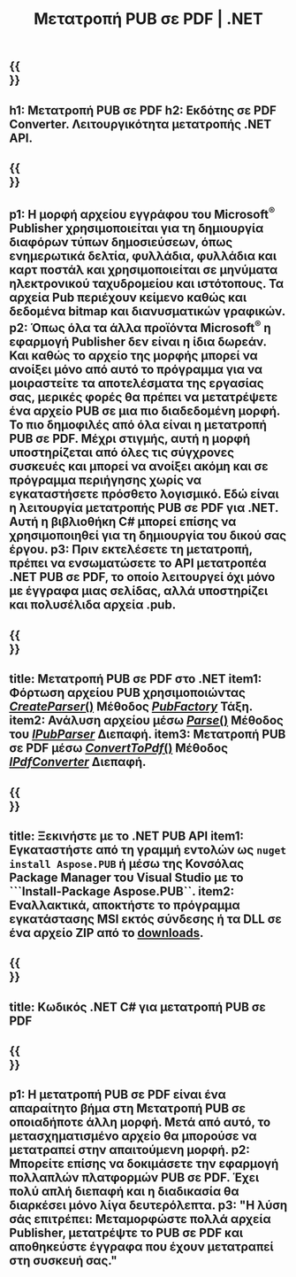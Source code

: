 ﻿---
translation: true
template: /_templates/conversion-child-net.md
title: Μετατροπή PUB σε PDF | .NET
description: Μετατρέψτε το PUB σε PDF χρησιμοποιώντας .NET API σε οποιαδήποτε πλατφόρμα. Λειτουργία μετατροπής εκδότη που είναι εύκολο να ενσωματωθεί στη δική σας λύση.
url: /net/conversion/pub-to-pdf/
metakeywords: pub σε pdf net, μετατροπή pub σε pdf net, pub σε pdf μετατροπέας c#, μετατροπή pub σε pdf c#, pub σε pdf c#
family: pub
platformtag: net
feature: conversion
---

{{<section banner>}}
---
h1: Μετατροπή PUB σε PDF
h2: Εκδότης σε PDF Converter. Λειτουργικότητα μετατροπής .NET API.
---

{{<section overview>}}
---
p1: Η μορφή αρχείου εγγράφου του Microsoft<sup>®</sup> Publisher χρησιμοποιείται για τη δημιουργία διαφόρων τύπων δημοσιεύσεων, όπως ενημερωτικά δελτία, φυλλάδια, φυλλάδια και καρτ ποστάλ και χρησιμοποιείται σε μηνύματα ηλεκτρονικού ταχυδρομείου και ιστότοπους. Τα αρχεία Pub περιέχουν κείμενο καθώς και δεδομένα bitmap και διανυσματικών γραφικών.
p2: Όπως όλα τα άλλα προϊόντα Microsoft<sup>®</sup> η εφαρμογή Publisher δεν είναι η ίδια δωρεάν. Και καθώς το αρχείο της μορφής μπορεί να ανοίξει μόνο από αυτό το πρόγραμμα για να μοιραστείτε τα αποτελέσματα της εργασίας σας, μερικές φορές θα πρέπει να μετατρέψετε ένα αρχείο PUB σε μια πιο διαδεδομένη μορφή. Το πιο δημοφιλές από όλα είναι η μετατροπή PUB σε PDF. Μέχρι στιγμής, αυτή η μορφή υποστηρίζεται από όλες τις σύγχρονες συσκευές και μπορεί να ανοίξει ακόμη και σε πρόγραμμα περιήγησης χωρίς να εγκαταστήσετε πρόσθετο λογισμικό. Εδώ είναι η λειτουργία μετατροπής PUB σε PDF για .NET. Αυτή η βιβλιοθήκη C# μπορεί επίσης να χρησιμοποιηθεί για τη δημιουργία του δικού σας έργου.
p3: Πριν εκτελέσετε τη μετατροπή, πρέπει να ενσωματώσετε το API μετατροπέα .NET PUB σε PDF, το οποίο λειτουργεί όχι μόνο με έγγραφα μιας σελίδας, αλλά υποστηρίζει και πολυσέλιδα αρχεία .pub.
---

{{<section feature1>}}
---
title: Μετατροπή PUB σε PDF στο .NET
item1: Φόρτωση αρχείου PUB χρησιμοποιώντας [*CreateParser*()](https://reference.aspose.com/pub/net/aspose.pub/pubfactory//methods/createparser/index) Μέθοδος [*PubFactory*](https://reference.aspose.com/pub/net/aspose.pub/pubfactory/) Τάξη.
item2: Ανάλυση αρχείου μέσω [*Parse*()](https://reference.aspose.com/pub/net/aspose.pub/ipubparser//methods/parse) Μέθοδος του [*IPubParser*](https://reference.aspose.com/pub/net/aspose.pub/ipubparser/) Διεπαφή.
item3: Μετατροπή PUB σε PDF μέσω [*ConvertToPdf*()](https://reference.aspose.com/pub/net/aspose.pub/ipdfconverter//methods/converttopdf) Μέθοδος [*IPdfConverter*](https://reference.aspose.com/pub/net/aspose.pub/ipdfconverter/) Διεπαφή.
---

{{<section feature2>}}
---
title: Ξεκινήστε με το .NET PUB API
item1: Εγκαταστήστε από τη γραμμή εντολών ως ```nuget install Aspose.PUB``` ή μέσω της Κονσόλας Package Manager του Visual Studio με το ```Install-Package Aspose.PUB``.
item2: Εναλλακτικά, αποκτήστε το πρόγραμμα εγκατάστασης MSI εκτός σύνδεσης ή τα DLL σε ένα αρχείο ZIP από το [downloads](https://releases.aspose.com/pub/net/).
---

{{<section codeexample>}}
---
title: Κωδικός .NET C# για μετατροπή PUB σε PDF
---

{{<section summary>}}
---
p1: Η μετατροπή PUB σε PDF είναι ένα απαραίτητο βήμα στη Μετατροπή PUB σε οποιαδήποτε άλλη μορφή. Μετά από αυτό, το μετασχηματισμένο αρχείο θα μπορούσε να μετατραπεί στην απαιτούμενη μορφή.
p2: Μπορείτε επίσης να δοκιμάσετε την εφαρμογή πολλαπλών πλατφορμών PUB σε PDF. Έχει πολύ απλή διεπαφή και η διαδικασία θα διαρκέσει μόνο λίγα δευτερόλεπτα.
p3: "Η λύση σάς επιτρέπει: Μεταμορφώστε πολλά αρχεία Publisher, μετατρέψτε το PUB σε PDF και αποθηκεύστε έγγραφα που έχουν μετατραπεί στη συσκευή σας."
---
